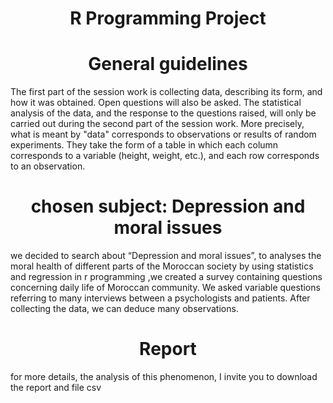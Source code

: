 <h1 Align="center">R Programming Project</h1>

<h1 Align="center">General guidelines</h1>
The first part of the session work is collecting data, describing its form, and how it
was obtained. Open questions will also be asked.
The statistical analysis of the data, and the response to the questions raised, will
only be carried out during the second part of the session work. More precisely,
what is meant by "data" corresponds to observations or results of random
experiments. They take the form of a table in which each column corresponds to a
variable (height, weight, etc.), and each row corresponds to an observation.

<h1 Align="center">chosen subject: Depression and moral issues</h1>

we decided to search about “Depression and moral issues”, to analyses the moral health of different parts of the Moroccan society by using statistics and regression in r programming ,we created a survey containing questions concerning daily life
of Moroccan community. We asked variable questions referring to many interviews between a psychologists and patients. 
After collecting the data, we can deduce many observations.

<h1 Align="center">Report</h1>
for more details, the analysis of this phenomenon, I invite you to download the report and file csv 






